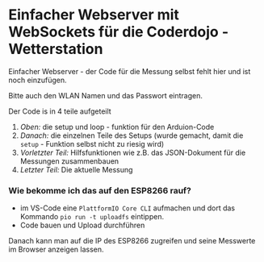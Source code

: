 # Einfacher Webserver mit WebSockets für die Coderdojo - Wetterstation

Einfacher Webserver - der Code für die Messung selbst fehlt hier und ist noch einzufügen.

Bitte auch den WLAN Namen und das Passwort eintragen.

Der Code is in 4 teile aufgeteilt

1. *Oben:* die setup und loop - funktion für den Arduion-Code
1. *Danach:* die einzelnen Teile des Setups (wurde gemacht, damit die `setup` - Funktion selbst nicht zu riesig wird)
1. *Vorletzter Teil:* Hilfsfunktionen wie z.B. das JSON-Dokument für die Messungen zusammenbauen
1. *Letzter Teil:* Die aktuelle Messung

### Wie bekomme ich das auf den ESP8266 rauf?

* im VS-Code eine `PlattformIO Core CLI` aufmachen und dort das Kommando `pio run -t uploadfs` eintippen.
* Code bauen und Upload durchführen

Danach kann man auf die IP des ESP8266 zugreifen und seine Messwerte im Browser anzeigen lassen.



